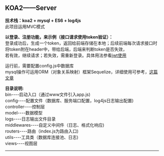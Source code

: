 ## KOA2——Server
**技术栈：koa2 + mysql + ES6 + log4js**  
此项目运用MVC模式  

**以登录、注册功能，来示例（接口请求使用token验证）：**  
登录成功后，生成一个token，返回给前端存储在本地；后续前端每次请求接口时将token附在header中，带给后端，后端来判断token是否失效，  
若有效，继续请求；若失效，需重新登录。具体用法参看[jwt使用](https://www.npmjs.com/package/jwt)

运行前，需要配置config.js中数据库   
mysql操作可运用ORM（对象关系映射）框架Sequelize，详细使用可参考，[这篇文章](https://www.liaoxuefeng.com/wiki/001434446689867b27157e896e74d51a89c25cc8b43bdb3000/001471955049232be7492e76f514d45a2180e2c224eb7a6000)

**目录说明:**   
bin----启动入口（通过www文件引入app.js)  
config----配置文件（数据库、服务端口配置，log4js日志输出配置)   
controller----控制层  
model----数据模型  
logs----日志输出文件目录  
middlewares----自定义中间件（日志、格式化响应)  
routers----路由（index.js为路由入口)  
utils----工具类（数据库连接池、日志)  
views----视图层  

*****







